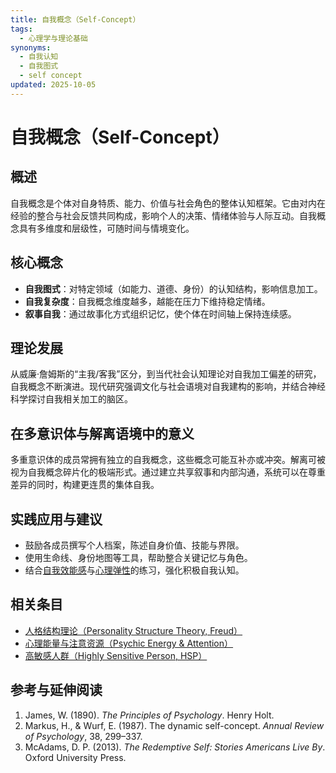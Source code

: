```yaml
---
title: 自我概念（Self-Concept）
tags:
  - 心理学与理论基础
synonyms:
  - 自我认知
  - 自我图式
  - self concept
updated: 2025-10-05
---
```


# 自我概念（Self-Concept）

## 概述

自我概念是个体对自身特质、能力、价值与社会角色的整体认知框架。它由对内在经验的整合与社会反馈共同构成，影响个人的决策、情绪体验与人际互动。自我概念具有多维度和层级性，可随时间与情境变化。

## 核心概念

- **自我图式**：对特定领域（如能力、道德、身份）的认知结构，影响信息加工。
- **自我复杂度**：自我概念维度越多，越能在压力下维持稳定情绪。
- **叙事自我**：通过故事化方式组织记忆，使个体在时间轴上保持连续感。

## 理论发展

从威廉·詹姆斯的“主我/客我”区分，到当代社会认知理论对自我加工偏差的研究，自我概念不断演进。现代研究强调文化与社会语境对自我建构的影响，并结合神经科学探讨自我相关加工的脑区。

## 在多意识体与解离语境中的意义

多重意识体的成员常拥有独立的自我概念，这些概念可能互补亦或冲突。解离可被视为自我概念碎片化的极端形式。通过建立共享叙事和内部沟通，系统可以在尊重差异的同时，构建更连贯的集体自我。

## 实践应用与建议

- 鼓励各成员撰写个人档案，陈述自身价值、技能与界限。
- 使用生命线、身份地图等工具，帮助整合关键记忆与角色。
- 结合[自我效能感](entries/Self-Efficacy.md)与[心理弹性](entries/Psychological-Resilience.md)的练习，强化积极自我认知。

## 相关条目

- [人格结构理论（Personality Structure Theory, Freud）](entries/Personality-Structure-Theory.md)
- [心理能量与注意资源（Psychic Energy & Attention）](entries/Psychic-Energy-Attention.md)
- [高敏感人群（Highly Sensitive Person, HSP）](entries/Highly-Sensitive-Person.md)

## 参考与延伸阅读

1. James, W. (1890). *The Principles of Psychology*. Henry Holt.
2. Markus, H., & Wurf, E. (1987). The dynamic self-concept. *Annual Review of Psychology*, 38, 299–337.
3. McAdams, D. P. (2013). *The Redemptive Self: Stories Americans Live By*. Oxford University Press.
